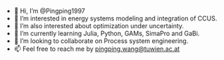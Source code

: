 - 👋 Hi, I’m @Pingping1997
- 👀 I’m interested in energy systems modeling and integration of CCUS.
- 👀 I’m also interested about optimization under uncertainty.
- 🌱 I’m currently learning Julia, Python, GAMs, SimaPro and GaBi.
- 💞️ I’m looking to collaborate on Process system engineering.
- 📫 Feel free to reach me by pingping.wang@tuwien.ac.at

<!---
Pingping1997/Pingping1997 is a ✨ special ✨ repository because its `README.md` (this file) appears on your GitHub profile.
You can click the Preview link to take a look at your changes.
--->
